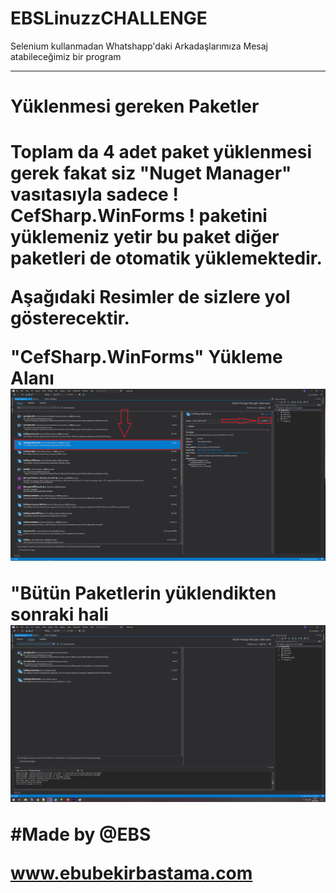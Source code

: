 # EBSLinuzzCHALLENGE 
Selenium kullanmadan Whatshapp'daki Arkadaşlarımıza Mesaj atabileceğimiz bir program
<br>
<hr>
<h1>Yüklenmesi gereken Paketler<h1>
 Toplam da 4 adet paket yüklenmesi gerek fakat siz "Nuget Manager" vasıtasıyla sadece 
  ! CefSharp.WinForms ! paketini yüklemeniz yetir bu paket diğer paketleri de otomatik yüklemektedir. 
  
Aşağıdaki Resimler de sizlere yol gösterecektir.

 "CefSharp.WinForms"  Yükleme Alanı  ![](https://raw.githubusercontent.com/ebubekirbastama/EBSLinuzzCHALLENGE/main/install%20cef.png)
  
 "Bütün Paketlerin yüklendikten sonraki hali ![](https://raw.githubusercontent.com/ebubekirbastama/EBSLinuzzCHALLENGE/main/cef%20install%20complate.png)
  

#Made by @EBS

www.ebubekirbastama.com
